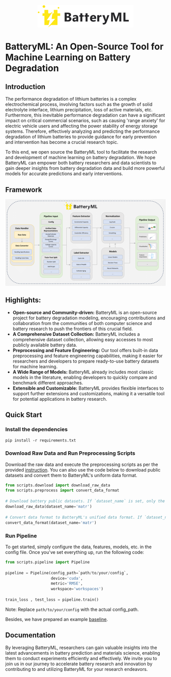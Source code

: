 <div align="center">  
  <img src="./image/Logo_RGB.png" width="300"> 
</div>  

# BatteryML: An Open-Source Tool for Machine Learning on Battery Degradation

## Introduction

The performance degradation of lithium batteries is a complex electrochemical process, involving factors such as the growth of solid electrolyte interface, lithium precipitation, loss of active materials, etc. Furthermore, this inevitable performance degradation can have a significant impact on critical commercial scenarios, such as causing 'range anxiety' for electric vehicle users and affecting the power stability of energy storage systems. Therefore, effectively analyzing and predicting the performance degradation of lithium batteries to provide guidance for early prevention and intervention has become a crucial research topic.

To this end, we open source the BatteryML tool to facilitate the research and development of machine learning on battery degradation.
We hope BatteryML can empower both battery researchers and data scientists to gain deeper insights from battery degradation data and build more powerful models for accurate predictions and early interventions.

## Framework

<img src="./image/framework.png" width="800">


## Highlights:
- **Open-source and Community-driven:** BatteryML is an open-source project for battery degradation modeling, encouraging contributions and collaboration from the communities of both computer science and battery research to push the frontiers of this crucial field.
- **A Comprehensive Dataset Collection:** BatteryML includes a comprehensive dataset collection, allowing easy accesses to most publicly available battery data.
- **Preprocessing and Feature Engineering:** Our tool offers built-in data preprocessing and feature engineering capabilities, making it easier for researchers and developers to prepare ready-to-use battery datasets for machine learning.
- **A Wide Range of Models:** BatteryML already includes most classic models in the literature, enabling developers to quickly compare and benchmark different approaches.
- **Extensible and Customizable:** BatteryML provides flexible interfaces to support further extensions and customizations, making it a versatile tool for potential applications in battery research.

## Quick Start

### Install the dependencies

```shell
pip install -r requirements.txt
```
### Download Raw Data and Run Preprocessing Scripts
Download the raw data and execute the preprocessing scripts as per the provided [instruction](./dataprepare.md). You can also use the code below to download public datasets and convert them to BatteryML's uniform data format.

```python
from scripts.download import download_raw_data
from scripts.preprocess import convert_data_format

# Download battery public datasets. If `dataset_name` is set, only the specified dataset will be downloaded. If not set (None), all available preset datasets will be downloaded, including HUST, MATR, CALCE and RWTH.
download_raw_data(dataset_name='matr')

# Convert data format to BatteryML's unified data format. If `dataset_name` is set, only the specified dataset will be converted. If not set (None), all datasets in the BatteryML/data/raw folder will be processed.
convert_data_format(dataset_name='matr')

```

### Run Pipeline
To get started, simply configure the data, features, models, etc. in the config file. Once you've set everything up, run the following code:
```python
from scripts.pipeline import Pipeline

pipeline = Pipeline(config_path=`path/to/your/config`,
                    device='cuda',
                    metric='RMSE',
                    workspace='workspaces')

train_loss , test_loss = pipeline.train()
```
Note: Replace `path/to/your/config` with the actual config_path.

Besides, we have prepared an example [baseline](./baseline.ipynb).



## Documentation

By leveraging BatteryML, researchers can gain valuable insights into the latest advancements in battery prediction and materials science, enabling them to conduct experiments efficiently and effectively. We invite you to join us in our journey to accelerate battery research and innovation by contributing to and utilizing BatteryML for your research endeavors.
